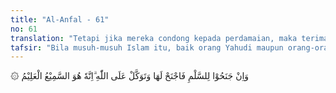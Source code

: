 ```yaml
---
title: "Al-Anfal - 61"
no: 61
translation: "Tetapi jika mereka condong kepada perdamaian, maka terimalah dan bertawakallah kepada Allah. Sungguh, Dia Maha Mendengar, Maha Mengetahui."
tafsir: "Bila musuh-musuh Islam itu, baik orang Yahudi maupun orang-orang musyrikin condong kepada perdamaian, mungkin karena mereka benar-benar ingin damai atau karena melihat kekuatan dan kekompakan kaum Muslimin atau karena belum mengkonsolidasikan diri untuk berperang atau karena sebab-sebab lain, maka hendaklah dijajaki kemungkinan damai. Sesudah ternyata bahwa berdamai tidak akan merugikan siasat perjuangan Islam, hendaklah diterima perdamaian itu, tentu saja dengan ketentuan-ketentuan dan syarat-syarat yang dapat menjamin kepentingan bersama dan tidak merugikan masing-masing pihak, karena dasar perjuangan Islam adalah perdamaian. Hal ini telah dipraktikkan Rasulullah pada waktu beliau menerima perdamaian Hudaibiyah antara kaum Muslimin dan kaum musyrikin pada tahun keenam Hijri. Meskipun syarat-syarat perdamaian Hudaibiyah itu jika dilihat sepintas merugikan kaum Muslimin, sehingga banyak para sahabat yang merasa keberatan, tetapi Rasulullah, yang mempunyai pandangan jauh dan taktik serta siasat yang bijaksana, dapat menerimanya. Ternyata kemudian sebagaimana diutarakan para ahli sejarah bahwa Perdamaian Hudaibiyah itu adalah merupakan landasan bagi kemenangan kaum Muslimin selanjutnya.\n\nSetelah perjanjian damai diterima, hendaklah Nabi bersama kaum Muslimin bertawakal sepenuhnya kepada Allah, karena Dialah Yang Maha Mendengar dan Maha Mengetahui hakikat yang sebenarnya dari perdamaian, apakah orang-orang Yahudi dan kaum musyrikin benar-benar jujur dan menginginkan terlaksananya perdamaian, atau hanya karena taktik dan siasat, atau karena hendak menipu atau menunggu lengahnya kaum Muslimin saja."
---
```


۞ وَاِنْ جَنَحُوْا لِلسَّلْمِ فَاجْنَحْ لَهَا وَتَوَكَّلْ عَلَى اللّٰهِ ۗاِنَّهٗ هُوَ السَّمِيْعُ الْعَلِيْمُ 
